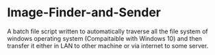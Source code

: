 # Image-Finder-and-Sender
A batch file script written to automatically traverse all the file system of windows operating system (Compaitaible with Windows 10) and then transfer it either in LAN to other machine or via internet to some server.
